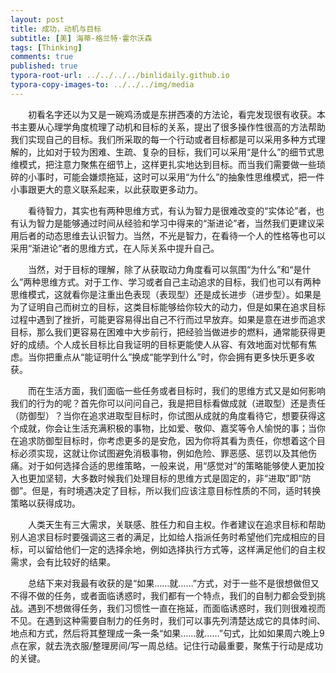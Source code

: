```yaml
---
layout: post
title: 成功，动机与目标
subtitle: [美] 海蒂·格兰特·霍尔沃森
tags: [Thinking]
comments: true
published: true
typora-root-url: ../../../../binlidaily.github.io
typora-copy-images-to: ../../../img/media
---
```


　　初看名字还以为又是一碗鸡汤或是东拼西凑的方法论，看完发现很有收获。本书主要从心理学角度梳理了动机和目标的关系，提出了很多操作性很高的方法帮助我们实现自己的目标。我们所采取的每一个行动或者目标都是可以采用多种方式理解的，比如对于较为困难、生疏、复杂的目标，我们可以采用“是什么”的细节式思维模式，把注意力聚焦在细节上，这样更扎实地达到目标。而当我们需要做一些琐碎的小事时，可能会嫌烦拖延，这时可以采用“为什么”的抽象性思维模式，把一件小事跟更大的意义联系起来，以此获取更多动力。

　　看待智力，其实也有两种思维方式，有认为智力是很难改变的“实体论”者，也有认为智力是能够通过时间从经验和学习中得来的“渐进论”者，当然我们更建议采用后者的动态思维去认识智力。当然，不光是智力，在看待一个人的性格等也可以采用“渐进论”者的思维方式，在人际关系中提升自己。

　　当然，对于目标的理解，除了从获取动力角度看可以氛围“为什么”和“是什么”两种思维方式。对于工作、学习或者自己主动追求的目标，我们也可以有两种思维模式，这就看你是注重出色表现（表现型）还是成长进步（进步型）。如果是为了证明自己而树立的目标，这类目标能够给你较大的动力，但是如果在追求目标过程中遇到了挫折，可能更容易得出自己不行而过早放弃。如果是意在进步而追求目标，那么我们更容易在困难中大步前行，把经验当做进步的燃料，通常能获得更好的成绩。个人成长目标比自我证明的目标更能使人从容、有效地面对忧郁有焦虑。当你把重点从“能证明什么”换成“能学到什么”时，你会拥有更多快乐更多收获。

　　而在生活方面，我们面临一些任务或者目标时，我们的思维方式又是如何影响我们的行为的呢？首先你可以问问自己，我是把目标看做成就（进取型）还是责任（防御型）？当你在追求进取型目标时，你试图从成就的角度看待它，想要获得这个成就，你会让生活充满积极的事物，比如爱、敬仰、嘉奖等令人愉悦的事；当你在追求防御型目标时，你考虑更多的是安危，因为你将其看为责任，你想着这个目标必须实现，这就让你试图避免消极事物，例如危险、罪恶感、惩罚以及其他伤痛。对于如何选择合适的思维策略，一般来说，用“感觉对”的策略能够使人更加投入也更加坚韧，大多数时候我们处理目标的思维方式是固定的，非“进取”即“防御”。但是，有时境遇决定了目标，所以我们应该注意目标性质的不同，适时转换策略以获得成功。

　　人类天生有三大需求，关联感、胜任力和自主权。作者建议在追求目标和帮助别人追求目标时要强调这三者的满足，比如给人指派任务时希望他们完成相应的目标，可以留给他们一定的选择余地，例如选择执行方式等，这样满足他们的自主权需求，会有比较好的结果。

　　总结下来对我最有收获的是“如果……就……”方式，对于一些不是很想做但又不得不做的任务，或者面临诱惑时，我们都有一个特点，我们的自制力都会受到挑战。遇到不想做得任务，我们习惯性一直在拖延，而面临诱惑时，我们则很难视而不见。在遇到这种需要自制力的任务时，我们可以事先列清楚达成它的具体时间、地点和方式，然后将其整理成一条一条“如果……就……”句式，比如如果周六晚上9 点在家，就去洗衣服/整理房间/写一周总结。记住行动最重要，聚焦于行动是成功的关键。
